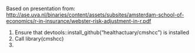 Based on presentation from:
http://ase.uva.nl/binaries/content/assets/subsites/amsterdam-school-of-economics/r-in-insurance/webster-risk-adjustment-in-r.pdf

1) Ensure that  devtools::install_github(“healthactuary/cmshcc”) is installed
2) Call library(cmshcc)
3) 